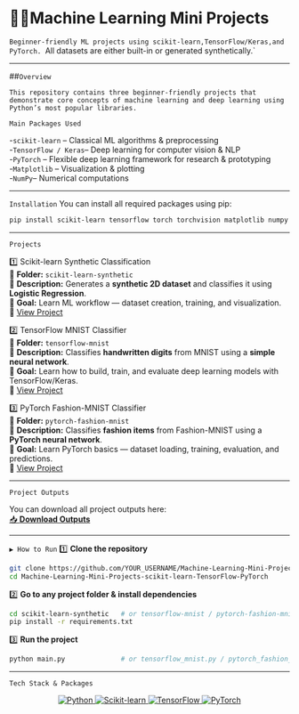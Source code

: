 
# 🚀🤖Machine Learning Mini Projects  

`Beginner-friendly ML projects using scikit-learn,TensorFlow/Keras,and PyTorch.
`All datasets are either built-in or generated synthetically.`

---
##`Overview`

`This repository contains three beginner-friendly projects that demonstrate core concepts of machine learning and deep learning using Python’s most popular libraries. ` 

`Main Packages Used`  

-`scikit-learn` – Classical ML algorithms & preprocessing  
-`TensorFlow / Keras`– Deep learning for computer vision & NLP  
-`PyTorch` – Flexible deep learning framework for research & prototyping  
-`Matplotlib` – Visualization & plotting  
-`NumPy`– Numerical computations  

---
`Installation` 
You can install all required packages using pip:  

```bash
pip install scikit-learn tensorflow torch torchvision matplotlib numpy
```
---
`Projects` 

1️⃣ Scikit-learn Synthetic Classification  
📁 **Folder:** `scikit-learn-synthetic`  
📝 **Description:** Generates a **synthetic 2D dataset** and classifies it using **Logistic Regression**.  
🎯 **Goal:** Learn ML workflow — dataset creation, training, and visualization.  
🔗 [View Project](./scikit-learn-synthetic)  

2️⃣ TensorFlow MNIST Classifier  
📁 **Folder:** `tensorflow-mnist`  
📝 **Description:** Classifies **handwritten digits** from MNIST using a **simple neural network**.  
🎯 **Goal:** Learn how to build, train, and evaluate deep learning models with TensorFlow/Keras.  
🔗 [View Project](./tensorflow-mnist)  

 3️⃣ PyTorch Fashion-MNIST Classifier  
📁 **Folder:** `pytorch-fashion-mnist`  
📝 **Description:** Classifies **fashion items** from Fashion-MNIST using a **PyTorch neural network**.  
🎯 **Goal:** Learn PyTorch basics — dataset loading, training, evaluation, and predictions.  
🔗 [View Project](./pytorch-fashion-mnist)  

---

`Project Outputs` 

You can download all project outputs here:  
[📥 **Download Outputs**](./outputs/project_outputs.zip)  

---
`▶️ How to Run` 
1️⃣ **Clone the repository**  
```bash
git clone https://github.com/YOUR_USERNAME/Machine-Learning-Mini-Projects-scikit-learn-TensorFlow-PyTorch.git
cd Machine-Learning-Mini-Projects-scikit-learn-TensorFlow-PyTorch
```  

2️⃣ **Go to any project folder & install dependencies**  
```bash
cd scikit-learn-synthetic   # or tensorflow-mnist / pytorch-fashion-mnist
pip install -r requirements.txt
```  

3️⃣ **Run the project**  
```bash
python main.py              # or tensorflow_mnist.py / pytorch_fashion_mnist.py
```  
---
`Tech Stack & Packages` 

<p align="center">
  <a href="https://www.python.org/">
    <img src="https://img.shields.io/badge/Python-3.10-blue?style=for-the-badge&logo=python&logoColor=white" alt="Python"/>
  </a>
  <a href="https://scikit-learn.org/">
    <img src="https://img.shields.io/badge/Scikit--learn-0.24-orange?style=for-the-badge&logo=scikitlearn&logoColor=white" alt="Scikit-learn"/>
  </a>
  <a href="https://www.tensorflow.org/">
    <img src="https://img.shields.io/badge/TensorFlow-2.13-red?style=for-the-badge&logo=tensorflow&logoColor=white" alt="TensorFlow"/>
  </a>
  <a href="https://pytorch.org/">
    <img src="https://img.shields.io/badge/PyTorch-2.1-brightgreen?style=for-the-badge&logo=pytorch&logoColor=white" alt="PyTorch"/>
  </a>
</p>